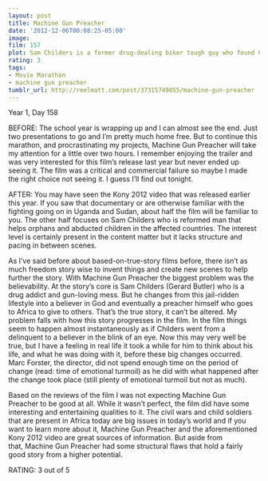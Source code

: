 ```yaml
---
layout: post
title: Machine Gun Preacher
date: '2012-12-06T00:08:25-05:00'
image: 
film: 157
plot: Sam Childers is a former drug-dealing biker tough guy who found God and became a crusader for hundreds of Sudanese children who’ve been forced to become soldiers.
rating: 3
tags:
- Movie Marathon
- machine gun preacher
tumblr_url: http://reelmatt.com/post/37315749055/machine-gun-preacher
---
```


Year 1, Day 158

BEFORE: The school year is wrapping up and I can almost see the end. Just two presentations to go and I’m pretty much home free. But to continue this marathon, and procrastinating my projects, Machine Gun Preacher will take my attention for a little over two hours. I remember enjoying the trailer and was very interested for this film’s release last year but never ended up seeing it. The film was a critical and commercial failure so maybe I made the right choice not seeing it. I guess I’ll find out tonight.

AFTER: You may have seen the Kony 2012 video that was released earlier this year. If you saw that documentary or are otherwise familiar with the fighting going on in Uganda and Sudan, about half the film will be familiar to you. The other half focuses on Sam Childers who is reformed man that helps orphans and abducted children in the affected countries. The interest level is certainly present in the content matter but it lacks structure and pacing in between scenes.

As I’ve said before about based-on-true-story films before, there isn’t as much freedom story wise to invent things and create new scenes to help further the story. With Machine Gun Preacher the biggest problem was the believability. At the story’s core is Sam Childers (Gerard Butler) who is a drug addict and gun-loving mess. But he changes from this jail-ridden lifestyle into a believer in God and eventually a preacher himself who goes to Africa to give to others. That’s the true story, it can’t be altered. My problem falls with how this story progresses in the film. In the film things seem to happen almost instantaneously as if Childers went from a delinquent to a believer in the blink of an eye. Now this may very well be true, but I have a feeling in real life it took a while for him to think about his life, and what he was doing with it, before these big changes occurred. Marc Forster, the director, did not spend enough time on the period of change (read: time of emotional turmoil) as he did with what happened after the change took place (still plenty of emotional turmoil but not as much).

Based on the reviews of the film I was not expecting Machine Gun Preacher to be good at all. While it wasn’t perfect, the film did have some interesting and entertaining qualities to it. The civil wars and child soldiers that are present in Africa today are big issues in today’s world and if you want to learn more about it, Machine Gun Preacher and the aforementioned Kony 2012 video are great sources of information. But aside from that, Machine Gun Preacher had some structural flaws that hold a fairly good story from a higher potential.

RATING: 3 out of 5
